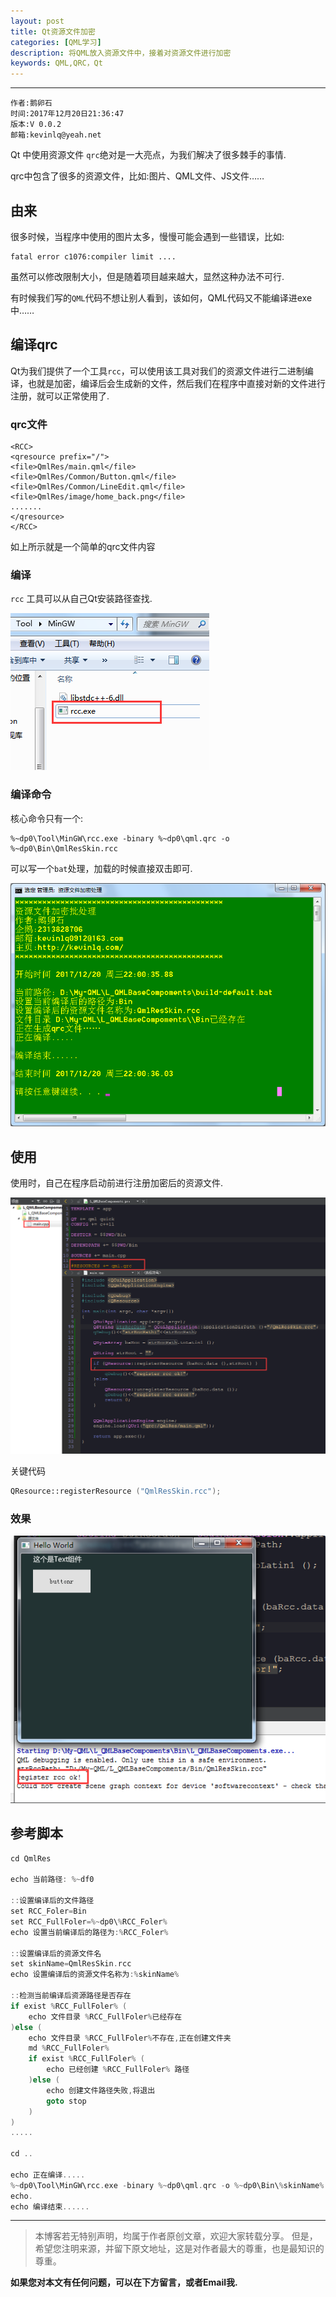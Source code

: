 ```yaml
---
layout: post
title: Qt资源文件加密
categories: [QML学习]
description: 将QML放入资源文件中，接着对资源文件进行加密
keywords: QML,QRC，Qt
---
```


******

    作者:鹅卵石
    时间:2017年12月20日21:36:47
    版本:V 0.0.2
    邮箱:kevinlq@yeah.net

<!-- more -->

Qt 中使用资源文件 `qrc`绝对是一大亮点，为我们解决了很多棘手的事情.

qrc中包含了很多的资源文件，比如:图片、QML文件、JS文件……

## 由来

很多时候，当程序中使用的图片太多，慢慢可能会遇到一些错误，比如:
```
fatal error c1076:compiler limit ....
```

虽然可以修改限制大小，但是随着项目越来越大，显然这种办法不可行.

有时候我们写的`QML`代码不想让别人看到，该如何，QML代码又不能编译进exe中……

## 编译qrc

Qt为我们提供了一个工具`rcc`，可以使用该工具对我们的资源文件进行二进制编译，也就是加密，编译后会生成新的文件，然后我们在程序中直接对新的文件进行注册，就可以正常使用了.

### qrc文件
```
<RCC> 
<qresource prefix="/"> 
<file>QmlRes/main.qml</file> 
<file>QmlRes/Common/Button.qml</file> 
<file>QmlRes/Common/LineEdit.qml</file> 
<file>QmlRes/image/home_back.png</file> 
.......
</qresource> 
</RCC> 
```
如上所示就是一个简单的qrc文件内容

### 编译

`rcc` 工具可以从自己Qt安装路径查找.

![rcc工具](/res/img/blog/QML-learn/rcc.png)

### 编译命令

核心命令只有一个:

```
%~dp0\Tool\MinGW\rcc.exe -binary %~dp0\qml.qrc -o %~dp0\Bin\QmlResSkin.rcc
```

可以写一个`bat`处理，加载的时候直接双击即可.

![rcc工具](/res/img/blog/QML-learn/rcc_build.png)

## 使用

使用时，自己在程序启动前进行注册加密后的资源文件.

![rcc工具](/res/img/blog/QML-learn/rcc_use.png)


关键代码

```C++
QResource::registerResource ("QmlResSkin.rcc");
```

### 效果

![rcc工具](/res/img/blog/QML-learn/rcc_register.png)

## 参考脚本

```C
cd QmlRes

echo 当前路径: %~df0

::设置编译后的文件路径
set RCC_Foler=Bin
set RCC_FullFoler=%~dp0\%RCC_Foler%
echo 设置当前编译后的路径为:%RCC_Foler%

::设置编译后的资源文件名
set skinName=QmlResSkin.rcc
echo 设置编译后的资源文件名称为:%skinName%

::检测当前编译后资源路径是否存在
if exist %RCC_FullFoler% (
	echo 文件目录 %RCC_FullFoler%已经存在
)else (
	echo 文件目录 %RCC_FullFoler%不存在,正在创建文件夹
	md %RCC_FullFoler%
	if exist %RCC_FullFoler% (
		echo 已经创建 %RCC_FullFoler% 路径
	)else (
		echo 创建文件路径失败,将退出
		goto stop
	)
)
.....

cd ..

echo 正在编译.....
%~dp0\Tool\MinGW\rcc.exe -binary %~dp0\qml.qrc -o %~dp0\Bin\%skinName%
echo.
echo 编译结束......
```

---
>本博客若无特别声明，均属于作者原创文章，欢迎大家转载分享。
但是，希望您注明来源，并留下原文地址，这是对作者最大的尊重，也是最知识的尊重。

**如果您对本文有任何问题，可以在下方留言，或者Email我.**
